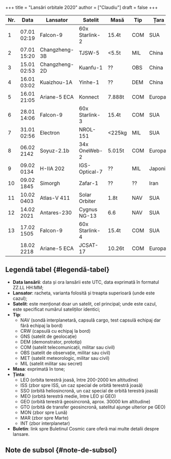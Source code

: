 +++
title = "Lansări orbitale 2020"
author = ["Claudiu"]
draft = false
+++

| Nr. | Data        | Lansator      | Satelit        | Masă   | Tip | Țara    | Rampa             | Ținta | Rezultat | Buletin        |
|-----|-------------|---------------|----------------|--------|-----|---------|-------------------|-------|----------|----------------|
| 1   | 07.01 02:19 | Falcon-9      | 60x Starlink-2 | 15.4t  | COM | SUA     | CC SLC-40         | LEO   | Succes   | [57](/bul/057) |
| 2   | 07.01 15:20 | Changzheng-3B | TJSW-5         | <5.5t  | MIL | China   | Xichang LC-2      | GTO   | Succes   | [57](/bul/057) |
| 3   | 15.01 02:53 | Changzheng-2D | Kuanfu-1       | ??     | OBS | China   | Taiyua LC-9       | LEO   | Succes   | [58](/bul/058) |
| 4   | 16.01 03:02 | Kuaizhou-1A   | Yinhe-1        | ??     | DEM | China   | Jiuquan           | SSO   | Succes   | [59](/bul/059) |
| 5   | 16.01 21:05 | Ariane-5 ECA  | Konnect        | 7.888t | COM | Europa  | Kourou ELA-3      | GEO   | Succes   | [59](/bul/059) |
| 6   | 28.01 14:06 | Falcon-9      | 60x Starlink-3 | 15.4t  | COM | SUA     | CC SLC-40         | LEO   | Succes   | [60](/bul/060) |
| 7   | 31.01 02:56 | Electron      | NROL-151       | <225kg | MIL | SUA     | LC-1 Mahia        | LEO   | Succes   | [61](/bul/061) |
| 8   | 06.02 2142  | Soyuz-2.1b    | 34x OneWeb-2   | 5.015t | COM | Europa  | Baikonur          | LEO   | Succes   | [62](/bul/62)  |
| 9   | 09.02 0134  | H-IIA 202     | IGS-Optical-7  | ??     | MIL | Japonia | Tanegashima LA-Y1 | SSO   | Succes   | [62](/bul/62)  |
| 10  | 09.02 1845  | Simorgh       | Zafar-1        | ??     | ??  | Iran    | Semnan            | LEO   | Eșec     | [62](/bul/62)  |
| 11  | 10.02 0403  | Atlas-V 411   | Solar Orbiter  | 1.8t   | NAV | SUA     | CC SLC-41         | INT   | Succes   | [62](/bul/62)  |
| 12  | 14.02 2021  | Antares-230   | Cygnus NG-13   | 6.6    | NAV | SUA     | Wallops 0A        | ISS   | Succes   | 63             |
| 13  | 17.02 1505  | Falcon-9      | 60x Starlink-4 | 15.4t  | COM | SUA     | CC SLC-40         | LEO   | Succes   | 63             |
|     | 18.02 2218  | Ariane-5 ECA  | JCSAT-17       | 10.26t | COM | Europa  | Kourou ELA-3      | GEO   |          | 63             |


## Legendă tabel {#legendă-tabel}

-   **Data lansării**: data și ora lansării este UTC, data exprimată în formatul ZZ.LL HH:MM;
-   **Lansator**: racheta, varianta folosită și treapta superioară (unde este cazul);
-   **Satelit**: este menționat doar un satelit, cel principal; unde este cazul, este specificat numărul sateliților identici;
-   **Tip**:
    -   NAV (sondă interplanetară, capsulă cargo, test capsulă echipaj dar fără echipaj la bord)
    -   CRW (capsulă cu echipaj la bord)
    -   GNS (satelit de geolocație)
    -   DEM (demonstrator, prototip)
    -   COM (satelit telecomunicații, militar sau civil)
    -   OBS (satelit de observație, militar sau civil)
    -   MET (satelit meteorologic, militar sau civil)
    -   MIL (satelit militar sau secret)
-   **Masa**: exprimată în tone;
-   **Ținta**:
    -   LEO (orbita terestră joasă, între 200-2000 km altitudine)
    -   ISS (zbor spre ISS, un caz special de orbită terestră joasă)
    -   SSO (orbită heliosincronă, un caz special de orbită terestră joasă)
    -   MEO (orbită terestră medie, între LEO și GEO)
    -   GEO (orbită terestră geosincronă, aprox. 30000 km altitudine)
    -   GTO (orbită de transfer geosincronă, satelitul ajunge ulterior pe GEO)
    -   MON (zbor spre Lună)
    -   MAR (zbor spre Marte)
    -   INT (zbor interplanetar)
-   **Buletin**: link spre Buletinul Cosmic care oferă mai multe detalii despre lansare.


## Note de subsol {#note-de-subsol}